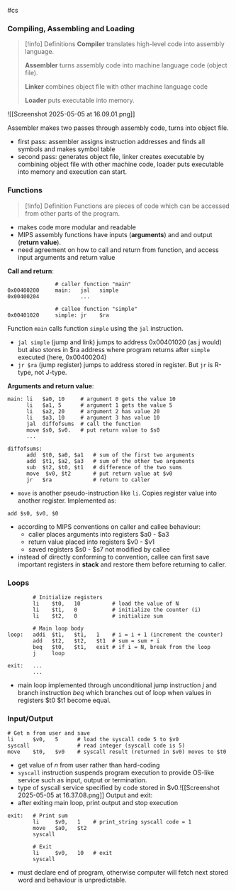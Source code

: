 #cs 

### Compiling, Assembling and Loading


> [!info] Definitions
> **Compiler** translates high-level code into assembly language.
> 
> **Assembler** turns assembly code into machine language code (object file).
> 
> **Linker** combines object file with other machine language code
> 
> **Loader** puts executable into memory.

![[Screenshot 2025-05-05 at 16.09.01.png]]

Assembler makes two passes through assembly code, turns into object file.
- first pass: assembler assigns instruction addresses and finds all symbols and makes symbol table
- second pass: generates object file, linker creates executable by combining object file with other machine code, loader puts executable into memory and execution can start.

### Functions


> [!info] Definition
> Functions are pieces of code which can be accessed from other parts of the program.

- makes code more modular and readable
- MIPS assembly functions have inputs (**arguments**) and and output (**return value**).
- need agreement on how to call and return from function, and access input arguments and return value

**Call and return**:
```
               # caller function "main"
0x00400200     main:   jal   simple
0x00400204             ...

			   # callee function "simple"
0x00401020     simple: jr    $ra
```

Function `main` calls function `simple` using the `jal` instruction.
- `jal simple` (jump and link) jumps to address 0x00401020 (as j would) but also stores in $ra address where program returns after `simple` executed (here, 0x00400204)
- `jr $ra` (jump register) jumps to address stored in register. But `jr` is R-type, not J-type.

**Arguments and return value**:
```
main: li   $a0, 10     # argument 0 gets the value 10  
	  li   $a1, 5      # argument 1 gets the value 5  
	  li   $a2, 20     # argument 2 has value 20  
	  li   $a3, 10     # argument 3 has value 10  
	  jal  diffofsums  # call the function  
	  move $s0, $v0.   # put return value to $s0
	  ...  
	  
diffofsums:  
	  add  $t0, $a0, $a1   # sum of the first two arguments  
	  add  $t1, $a2, $a3   # sum of the other two arguments  
	  sub  $t2, $t0, $t1   # difference of the two sums  
	  move  $v0, $t2       # put return value at $v0 
	  jr   $ra             # return to caller
```
- `move` is another pseudo-instruction like `li`. Copies register value into another register. Implemented as:
```
add $s0, $v0, $0
```
- according to MIPS conventions on caller and callee behaviour:
	- caller places arguments into registers $a0 - $a3
	- return value placed into registers $v0 - $v1
	- saved registers $s0 - $s7 not modified by callee
- instead of directly conforming to convention, callee can first save important registers in **stack** and restore them before returning to caller.

### Loops

```
		# Initialize registers  
		li    $t0,   10          # load the value of N  
		li    $t1,   0           # initialize the counter (i)  
		li    $t2,   0           # initialize sum  
		
		# Main loop body  
loop:   addi  $t1,   $t1,   1    # i = i + 1 (increment the counter)  
		add   $t2,   $t2,   $t1  # sum = sum + i  
		beq   $t0,   $t1,   exit # if i = N, break from the loop  
		j     loop  
		
exit:   ...  
		...
```
- main loop implemented through unconditional jump instruction $j$ and branch instruction $beq$ which branches out of loop when values in registers $t0 $t1 become equal.

### Input/Output

```
# Get n from user and save  
li      $v0,   5      # load the syscall code 5 to $v0  
syscall               # read integer (syscall code is 5)  
move    $t0,   $v0    # syscall result (returned in $v0) moves to $t0
```
- get value of $n$ from user rather than hard-coding
- `syscall` instruction suspends program execution to provide OS-like service such as input, output or termination.
- type of syscall service specified by code stored in $v0.![[Screenshot 2025-05-05 at 16.37.08.png]]
Output and exit:
- after exiting main loop, print output and stop execution
```
exit:   # Print sum  
		li     $v0,   1    # print_string syscall code = 1  
		move   $a0,   $t2  
		syscall  
		
		# Exit  
		li     $v0,   10   # exit  
		syscall
```
- must declare end of program, otherwise computer will fetch next stored word and behaviour is unpredictable.